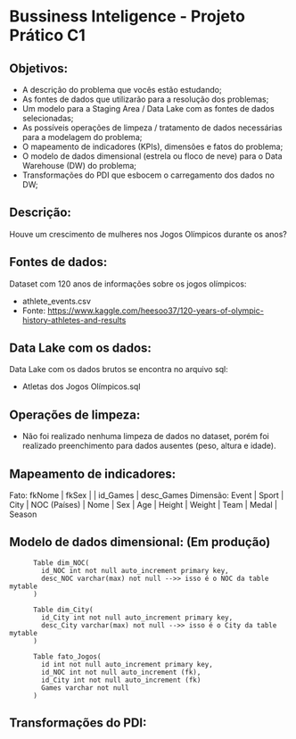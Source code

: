 # Bussiness Inteligence - Projeto Prático C1

## Objetivos:

 - A descrição do problema que vocês estão estudando;
 - As fontes de dados que utilizarão para a resolução dos problemas;
 - Um modelo para a Staging Area / Data Lake com as fontes de dados selecionadas;
 - As possíveis operações de limpeza / tratamento de dados necessárias para a modelagem do problema;
 - O mapeamento de indicadores (KPIs), dimensões e fatos do problema;
 - O modelo de dados dimensional (estrela ou floco de neve) para o Data Warehouse (DW) do problema;
 - Transformações do PDI que esbocem o carregamento dos dados no DW;

 ## Descrição:

 Houve um crescimento de mulheres nos Jogos Olímpicos durante os anos?

## Fontes de dados:

Dataset com 120 anos de informações sobre os jogos olímpicos:
 - athlete_events.csv
 - Fonte: https://www.kaggle.com/heesoo37/120-years-of-olympic-history-athletes-and-results

## Data Lake com os dados:

Data Lake com os dados brutos se encontra no arquivo sql:
  - Atletas dos Jogos Olímpicos.sql

## Operações de limpeza: 

- Não foi realizado nenhuma limpeza de dados no dataset, porém foi realizado preenchimento para dados ausentes (peso, altura e idade).

## Mapeamento de indicadores:

Fato: fkNome | fkSex |  | id_Games | desc_Games
Dimensão: Event | Sport | City | NOC (Países) | Nome | Sex | Age | Height | Weight | Team | Medal | Season

##  Modelo de dados dimensional: (Em produção)

          Table dim_NOC(
            id_NOC int not null auto_increment primary key,
            desc_NOC varchar(max) not null -->> isso é o NOC da table mytable
          )

          Table dim_City(
            id_City int not null auto_increment primary key,
            desc_City varchar(max) not null -->> isso é o City da table mytable
          )

          Table fato_Jogos(
            id int not null auto_increment primary key,
            id_NOC int not null auto_increment (fk),
            id_City int not null auto_increment (fk)
            Games varchar not null
          )

## Transformações do PDI: